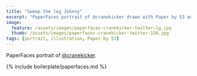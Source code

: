 ```yaml
---
title: "Sweep the leg Johnny"
excerpt: "PaperFaces portrait of @cranekicker drawn with Paper by 53 on an iPad."
image: 
  feature: /assets/images/paperfaces-cranekicker-twitter-lg.jpg
  thumb: /assets/images/paperfaces-cranekicker-twitter-150.jpg
tags: [portrait, illustration, Paper by 53]
---
```


PaperFaces portrait of [@cranekicker](http://twitter.com/cranekicker).

{% include boilerplate/paperfaces.md %}